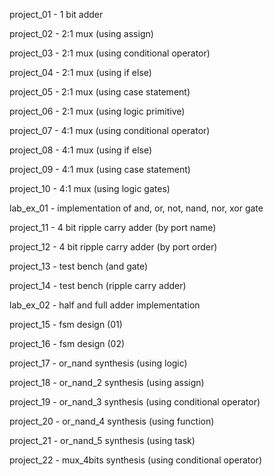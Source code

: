 project_01 - 1 bit adder

project_02 - 2:1 mux (using assign)

project_03 - 2:1 mux (using conditional operator)

project_04 - 2:1 mux (using if else)

project_05 - 2:1 mux (using case statement)

project_06 - 2:1 mux (using logic primitive)

project_07 - 4:1 mux (using conditional operator)

project_08 - 4:1 mux (using if else)

project_09 - 4:1 mux (using case statement)

project_10 - 4:1 mux (using logic gates)

lab_ex_01 - implementation of and, or, not, nand, nor, xor gate

project_11 - 4 bit ripple carry adder (by port name)

project_12 - 4 bit ripple carry adder (by port order)

project_13 - test bench (and gate)

project_14 - test bench (ripple carry adder)

lab_ex_02 - half and full adder implementation

project_15 - fsm design (01)

project_16 - fsm design (02)

project_17 - or_nand synthesis (using logic)

project_18 - or_nand_2 synthesis (using assign)

project_19 - or_nand_3 synthesis (using conditional operator)

project_20 - or_nand_4 synthesis (using function)

project_21 - or_nand_5 synthesis (using task)

project_22 - mux_4bits synthesis (using conditional operator)
